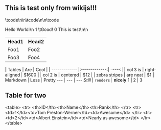 ## This is test only from wikijs!!!

\tcode\n\n\tcode\n\n\tcode

Hello World!\n
  1 \tGood!
  0 This is test\n\n

<table>
     <tr>
         <th>Head1</th><th>Head2</th>
     </tr>
     <tr>
         <td>Foo1</td><td>Foo2</td>
     </tr>
     <tr>
         <td>Foo3</td><td>Foo4</td>
     </tr>
</table>

 | Tables | Are | Cool | | ------------- |:-------------:| -----:| | col
3 is | right-aligned | $1600 | | col 2 is | centered | $12 | | zebra
stripes | are neat | $1 | Markdown | Less | Pretty --- | --- | ---
*Still* | `renders` | **nicely** 1 | 2 | 3

Table for two
-------------

&lt;table&gt;
  &lt;tr&gt;
    &lt;th&gt;ID&lt;/th&gt;&lt;th&gt;Name&lt;/th&gt;&lt;th&gt;Rank&lt;/th&gt;
  &lt;/tr&gt;
  &lt;tr&gt;
    &lt;td&gt;1&lt;/td&gt;&lt;td&gt;Tom
Preston-Werner&lt;/td&gt;&lt;td&gt;Awesome&lt;/td&gt;
  &lt;/tr&gt;
  &lt;tr&gt;
    &lt;td&gt;2&lt;/td&gt;&lt;td&gt;Albert
Einstein&lt;/td&gt;&lt;td&gt;Nearly as awesome&lt;/td&gt;
  &lt;/tr&gt;
&lt;/table&gt;
